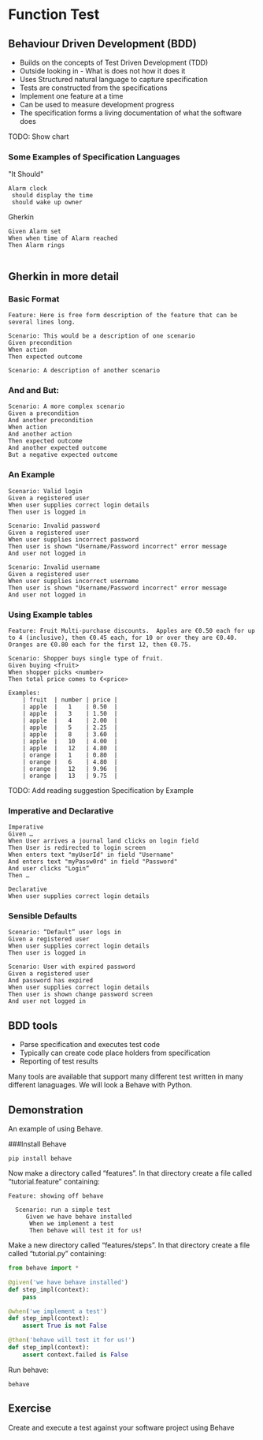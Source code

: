 # Function Test

## Behaviour Driven Development (BDD)
 
- Builds on the concepts of Test Driven Development (TDD)
- Outside looking in - What is does not how it does it
- Uses Structured natural language to capture specification   
- Tests are constructed from the specifications
- Implement one feature at a time
- Can be used to measure development progress
- The specification forms a living documentation of what the software does

TODO: Show chart

### Some Examples of Specification Languages

"It Should"
 
```
Alarm clock
 should display the time
 should wake up owner

``` 

Gherkin 

```
Given Alarm set 
When when time of Alarm reached
Then Alarm rings


```

## Gherkin in more detail
### Basic Format
```
Feature: Here is free form description of the feature that can be several lines long.

Scenario: This would be a description of one scenario
Given precondition  
When action
Then expected outcome

Scenario: A description of another scenario

```

### And and But:
```
Scenario: A more complex scenario
Given a precondition  
And another precondition
When action
And another action
Then expected outcome
And another expected outcome
But a negative expected outcome 
```

### An Example
```
Scenario: Valid login 
Given a registered user
When user supplies correct login details
Then user is logged in

Scenario: Invalid password 
Given a registered user
When user supplies incorrect password
Then user is shown "Username/Password incorrect" error message
And user not logged in

Scenario: Invalid username 
Given a registered user
When user supplies incorrect username
Then user is shown "Username/Password incorrect" error message
And user not logged in

```

### Using Example tables
```$xslt
Feature: Fruit Multi-purchase discounts.  Apples are €0.50 each for up to 4 (inclusive), then €0.45 each, for 10 or over they are €0.40.  Oranges are €0.80 each for the first 12, then €0.75.

Scenario: Shopper buys single type of fruit.
Given buying <fruit>
When shopper picks <number>
Then total price comes to €<price>

Examples:
    | fruit  | number | price |
    | apple  |   1    | 0.50  |
    | apple  |   3    | 1.50  |
    | apple  |   4    | 2.00  |
    | apple  |   5    | 2.25  |
    | apple  |   8    | 3.60  |
    | apple  |   10   | 4.00  |
    | apple  |   12   | 4.80  |
    | orange |   1    | 0.80  |
    | orange |   6    | 4.80  |
    | orange |   12   | 9.96  |
    | orange |   13   | 9.75  |

```
TODO: Add reading suggestion Specification by Example 

### Imperative and Declarative
```$xslt
Imperative
Given …
When User arrives a journal land clicks on login field
Then User is redirected to login screen
When enters text "myUserId" in field "Username"
And enters text "myPassw0rd" in field "Password"
And user clicks "Login“
Then …

Declarative
When user supplies correct login details

```

### Sensible Defaults
```$xslt
Scenario: “Default” user logs in
Given a registered user
When user supplies correct login details
Then user is logged in

Scenario: User with expired password
Given a registered user
And password has expired
When user supplies correct login details
Then user is shown change password screen
And user not logged in

```

## BDD tools
- Parse specification and executes test code
- Typically can create code place holders from specification
- Reporting of test results

Many tools are available that support many different test written in many different lanaguages.  We will look a Behave with Python.

## Demonstration
An example of using Behave.

###Install Behave

``` 
pip install behave
```

Now make a directory called “features”. In that directory create a file called “tutorial.feature” containing:

```
Feature: showing off behave

  Scenario: run a simple test
     Given we have behave installed
      When we implement a test
      Then behave will test it for us!
```

Make a new directory called “features/steps”. In that directory create a file called “tutorial.py” containing:

```python
from behave import *

@given('we have behave installed')
def step_impl(context):
    pass

@when('we implement a test')
def step_impl(context):
    assert True is not False

@then('behave will test it for us!')
def step_impl(context):
    assert context.failed is False
```

Run behave:

```
behave
```

## Exercise 
Create and execute a test against your software project using Behave


